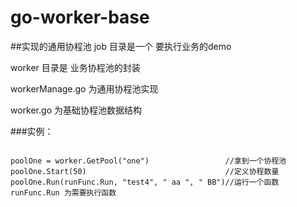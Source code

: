 # go-worker-base  #
##实现的通用协程池
job 目录是一个 要执行业务的demo

worker 目录是 业务协程池的封装

workerManage.go 为通用协程池实现

worker.go       为基础协程池数据结构

###实例：

```

poolOne = worker.GetPool("one")					//拿到一个协程池
poolOne.Start(50)								//定义协程数量
poolOne.Run(runFunc.Run, "test4", " aa ", " BB")//运行一个函数 runFunc.Run 为需要执行函数
```

